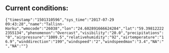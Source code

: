 ## Current conditions: 
 ``` {"timestamp":"1501310596","sys_time":"2017-07-29 09:43:28","name":"Tallinn-Harku","wmocode":"26038","lon":"24.602891666624284","lat":"59.398122222355134","phenomenon":"Overcast","visibility":"20.0","precipitations":"0","airpressure":"1009.5","relativehumidity":"92","airtemperature":"16.9","winddirection":"199","windspeed":"2","windspeedmax":"3.4","NA":"","NA":""} ```
